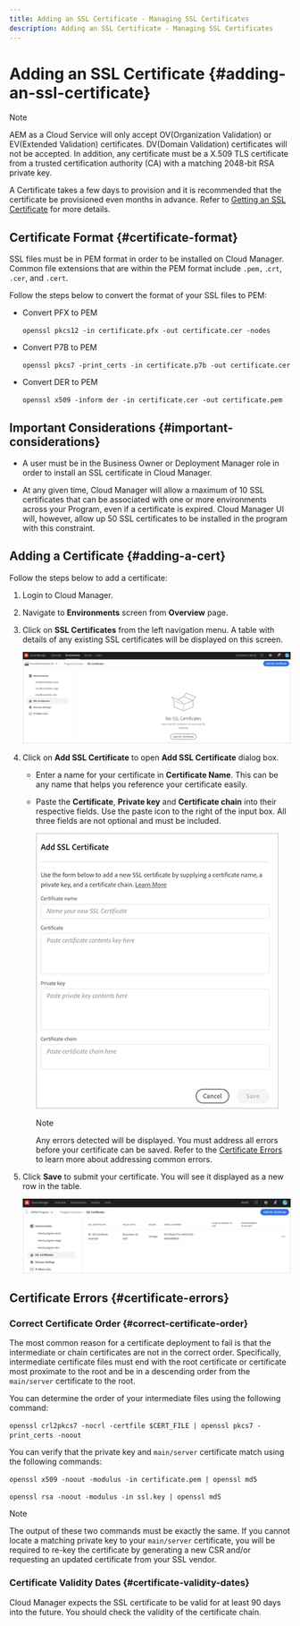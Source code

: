```yaml
---
title: Adding an SSL Certificate - Managing SSL Certificates
description: Adding an SSL Certificate - Managing SSL Certificates
---
```


# Adding an SSL Certificate {#adding-an-ssl-certificate}

>[!NOTE]
>AEM as a Cloud Service will only accept OV(Organization Validation) or EV(Extended Validation) certificates. DV(Domain Validation) certificates will not be accepted. In addition, any certificate must be a X.509 TLS certificate from a trusted certification authority (CA) with a matching 2048-bit RSA private key.

A Certificate takes a few days to provision and it is recommended that the certificate be provisioned even months in advance. Refer to [Getting an SSL Certificate](/help/implementing/cloud-manager/managing-ssl-certifications/get-ssl-certificate.md) for more details.

## Certificate Format {#certificate-format}

SSL files must be in PEM format in order to be installed on Cloud Manager. Common file extensions that are within the PEM format include `.pem,` .`crt`, `.cer`, and `.cert`. 

Follow the steps below to convert the format of your SSL files to PEM:

* Convert PFX to PEM

   `openssl pkcs12 -in certificate.pfx -out certificate.cer -nodes`

* Convert P7B to PEM

   `openssl pkcs7 -print_certs -in certificate.p7b -out certificate.cer`

* Convert DER to PEM

   `openssl x509 -inform der -in certificate.cer -out certificate.pem`

## Important Considerations {#important-considerations}

* A user must be in the Business Owner or Deployment Manager role in order to install an SSL certificate in Cloud Manager.

* At any given time, Cloud Manager will allow a maximum of 10 SSL certificates that can be associated with one or more environments across your Program, even if a certificate is expired. Cloud Manager UI will, however, allow up 50 SSL certificates to be installed in the program with this constraint.

## Adding a Certificate {#adding-a-cert}

Follow the steps below to add a certificate:

1. Login to Cloud Manager.
1. Navigate to **Environments** screen from **Overview** page.
1. Click on **SSL Certificates** from the left navigation menu. A table with details of any existing SSL certificates will be displayed on this screen.

   ![](/help/implementing/cloud-manager/assets/ssl/ssl-cert-1.png)

1. Click on **Add SSL Certificate** to open **Add SSL Certificate** dialog box.

     * Enter a name for your certificate in **Certificate Name**. This can be any name that helps you reference your certificate easily.
     * Paste the **Certificate**, **Private key** and **Certificate chain** into their respective fields. Use the paste icon to the right of the input box. 
     All three fields are not optional and must be included.

       ![](/help/implementing/cloud-manager/assets/ssl/ssl-cert-02.png)

  
        >[!NOTE]
        >Any errors detected will be displayed. You must address all errors before your certificate can be saved. Refer to the [Certificate Errors](#certificate-errors) to learn more about addressing common errors.

1. Click **Save** to submit your certificate. You will see it displayed as a new row in the table.

   ![](/help/implementing/cloud-manager/assets/ssl/ssl-cert-3.png)

## Certificate Errors {#certificate-errors}

### Correct Certificate Order {#correct-certificate-order}

The most common reason for a certificate deployment to fail is that the intermediate or chain certificates are not in the correct order. Specifically, intermediate certificate files must end with the root certificate or certificate most proximate to the root and be in a descending order from the `main/server` certificate to the root. 

You can determine the order of your intermediate files using the following command:

`openssl crl2pkcs7 -nocrl -certfile $CERT_FILE | openssl pkcs7 -print_certs -noout`

You can verify that the private key and `main/server` certificate match using the following commands:

`openssl x509 -noout -modulus -in certificate.pem | openssl md5`

`openssl rsa -noout -modulus -in ssl.key | openssl md5`

>[!NOTE]
>The output of these two commands must be exactly the same. If you cannot locate a matching private key to your `main/server` certificate, you will be required to re-key the certificate by generating a new CSR and/or requesting an updated certificate from your SSL vendor.

### Certificate Validity Dates {#certificate-validity-dates}

Cloud Manager expects the SSL certificate to be valid for at least 90 days into the future. You should check the validity of the certificate chain.

